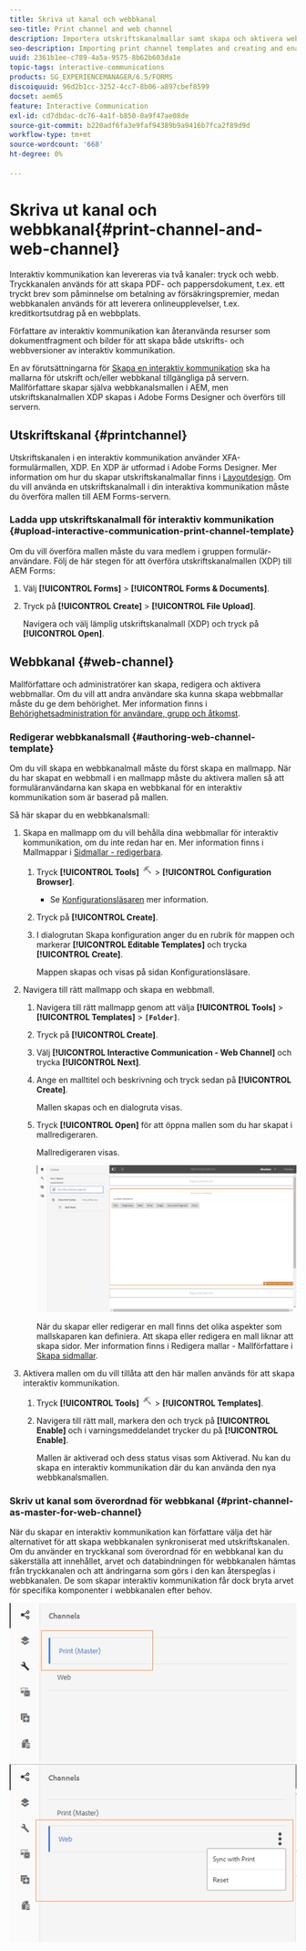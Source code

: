 ```yaml
---
title: Skriva ut kanal och webbkanal
seo-title: Print channel and web channel
description: Importera utskriftskanalmallar samt skapa och aktivera webbkanalsmallar
seo-description: Importing print channel templates and creating and enabling web channel templates
uuid: 2361b1ee-c789-4a5a-9575-8b62b603da1e
topic-tags: interactive-communications
products: SG_EXPERIENCEMANAGER/6.5/FORMS
discoiquuid: 96d2b1cc-3252-4cc7-8b06-a897cbef8599
docset: aem65
feature: Interactive Communication
exl-id: cd7dbdac-dc76-4a1f-b850-0a9f47ae08de
source-git-commit: b220adf6fa3e9faf94389b9a9416b7fca2f89d9d
workflow-type: tm+mt
source-wordcount: '668'
ht-degree: 0%

---
```


# Skriva ut kanal och webbkanal{#print-channel-and-web-channel}

Interaktiv kommunikation kan levereras via två kanaler: tryck och webb. Tryckkanalen används för att skapa PDF- och pappersdokument, t.ex. ett tryckt brev som påminnelse om betalning av försäkringspremier, medan webbkanalen används för att leverera onlineupplevelser, t.ex. kreditkortsutdrag på en webbplats.

Författare av interaktiv kommunikation kan återanvända resurser som dokumentfragment och bilder för att skapa både utskrifts- och webbversioner av interaktiv kommunikation.

En av förutsättningarna för [Skapa en interaktiv kommunikation](../../forms/using/create-interactive-communication.md) ska ha mallarna för utskrift och/eller webbkanal tillgängliga på servern. Mallförfattare skapar själva webbkanalsmallen i AEM, men utskriftskanalmallen XDP skapas i Adobe Forms Designer och överförs till servern.

## Utskriftskanal {#printchannel}

Utskriftskanalen i en interaktiv kommunikation använder XFA-formulärmallen, XDP. En XDP är utformad i Adobe Forms Designer. Mer information om hur du skapar utskriftskanalmallar finns i [Layoutdesign](../../forms/using/layout-design-details.md). Om du vill använda en utskriftskanalmall i din interaktiva kommunikation måste du överföra mallen till AEM Forms-servern.

### Ladda upp utskriftskanalmall för interaktiv kommunikation {#upload-interactive-communication-print-channel-template}

Om du vill överföra mallen måste du vara medlem i gruppen formulär-användare. Följ de här stegen för att överföra utskriftskanalmallen (XDP) till AEM Forms:

1. Välj **[!UICONTROL Forms]** > **[!UICONTROL Forms & Documents]**.

1. Tryck på **[!UICONTROL Create]** > **[!UICONTROL File Upload]**.

   Navigera och välj lämplig utskriftskanalmall (XDP) och tryck på **[!UICONTROL Open]**.

## Webbkanal {#web-channel}

Mallförfattare och administratörer kan skapa, redigera och aktivera webbmallar. Om du vill att andra användare ska kunna skapa webbmallar måste du ge dem behörighet. Mer information finns i [Behörighetsadministration för användare, grupp och åtkomst](/help/sites-administering/user-group-ac-admin.md).

### Redigerar webbkanalsmall {#authoring-web-channel-template}

Om du vill skapa en webbkanalmall måste du först skapa en mallmapp. När du har skapat en webbmall i en mallmapp måste du aktivera mallen så att formuläranvändarna kan skapa en webbkanal för en interaktiv kommunikation som är baserad på mallen.

Så här skapar du en webbkanalsmall:

1. Skapa en mallmapp om du vill behålla dina webbmallar för interaktiv kommunikation, om du inte redan har en. Mer information finns i Mallmappar i [Sidmallar - redigerbara](/help/sites-developing/page-templates-editable.md).

   1. Tryck **[!UICONTROL Tools]** ![verktyg](assets/tools.png) > **[!UICONTROL Configuration Browser]**.
      * Se [Konfigurationsläsaren](/help/sites-administering/configurations.md) mer information.
   1. Tryck på **[!UICONTROL Create]**.
   1. I dialogrutan Skapa konfiguration anger du en rubrik för mappen och markerar **[!UICONTROL Editable Templates]** och trycka **[!UICONTROL Create]**.

      Mappen skapas och visas på sidan Konfigurationsläsare.

1. Navigera till rätt mallmapp och skapa en webbmall.

   1. Navigera till rätt mallmapp genom att välja **[!UICONTROL Tools]** > **[!UICONTROL Templates]** > **`[Folder]`**.
   1. Tryck på **[!UICONTROL Create]**.
   1. Välj **[!UICONTROL Interactive Communication - Web Channel]** och trycka **[!UICONTROL Next]**.
   1. Ange en malltitel och beskrivning och tryck sedan på **[!UICONTROL Create]**.

      Mallen skapas och en dialogruta visas.

   1. Tryck **[!UICONTROL Open]** för att öppna mallen som du har skapat i mallredigeraren.

      Mallredigeraren visas.

      ![webbkanalmall](assets/webchanneltemplate.png)

      När du skapar eller redigerar en mall finns det olika aspekter som mallskaparen kan definiera. Att skapa eller redigera en mall liknar att skapa sidor. Mer information finns i Redigera mallar - Mallförfattare i [Skapa sidmallar](/help/sites-authoring/templates.md).

1. Aktivera mallen om du vill tillåta att den här mallen används för att skapa interaktiv kommunikation.

   1. Tryck **[!UICONTROL Tools]** ![verktyg](assets/tools.png) > **[!UICONTROL Templates]**.
   1. Navigera till rätt mall, markera den och tryck på **[!UICONTROL Enable]** och i varningsmeddelandet trycker du på **[!UICONTROL Enable]**.

      Mallen är aktiverad och dess status visas som Aktiverad. Nu kan du skapa en interaktiv kommunikation där du kan använda den nya webbkanalsmallen.

### Skriv ut kanal som överordnad för webbkanal {#print-channel-as-master-for-web-channel}

När du skapar en interaktiv kommunikation kan författare välja det här alternativet för att skapa webbkanalen synkroniserat med utskriftskanalen. Om du använder en tryckkanal som överordnad för en webbkanal kan du säkerställa att innehållet, arvet och databindningen för webbkanalen hämtas från tryckkanalen och att ändringarna som görs i den kan återspeglas i webbkanalen. De som skapar interaktiv kommunikation får dock bryta arvet för specifika komponenter i webbkanalen efter behov.

![Skriv ut kanal som överordnad](assets/create_ic_print_master_new.png) ![Webbkanal med utskriftskanal som överordnad](assets/create_ic_print_master_web_new.png)
